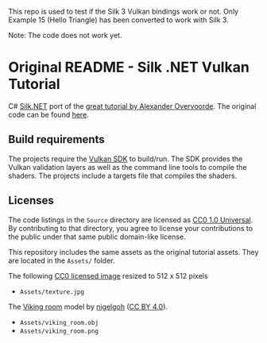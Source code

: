 This repo is used to test if the Silk 3 Vulkan bindings work or not.
Only Example 15 (Hello Triangle) has been converted to work with Silk 3.

Note: The code does not work yet.

# Original README - Silk .NET Vulkan Tutorial

C# [Silk.NET](https://github.com/dotnet/Silk.NET) port of the [great tutorial by Alexander Overvoorde](https://vulkan-tutorial.com/). The original code can be found [here](https://github.com/Overv/VulkanTutorial).

## Build requirements

The projects require the [Vulkan SDK](https://www.lunarg.com/vulkan-sdk/) to build/run. The SDK provides the Vulkan validation layers as well as the command line tools to compile the shaders. The projects include a targets file that compiles the shaders.

## Licenses

The code listings in the `Source` directory are licensed as [CC0 1.0 Universal](https://creativecommons.org/publicdomain/zero/1.0/).
By contributing to that directory, you agree to license your contributions to
the public under that same public domain-like license.

This repository includes the same assets as the original tutorial assets. They are located in the `Assets/` folder.

The following [CC0 licensed image](https://pixabay.com/en/statue-sculpture-fig-historically-1275469/) resized to 512 x 512 pixels

* `Assets/texture.jpg`

 The [Viking room](https://sketchfab.com/3d-models/viking-room-a49f1b8e4f5c4ecf9e1fe7d81915ad38) model by [nigelgoh](https://sketchfab.com/nigelgoh) ([CC BY 4.0](https://web.archive.org/web/20200428202538/https://sketchfab.com/3d-models/viking-room-a49f1b8e4f5c4ecf9e1fe7d81915ad38)).

* `Assets/viking_room.obj`
* `Assets/viking_room.png`